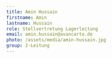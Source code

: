 ```yaml
---
title: Amin Hussain
firstname: Amin
lastname: Hussain
role: Stellvertretung Lagerleitung
email: amin.hussain@avancarte.de
photo: /assets/media/amin-hussain.jpg
group: 2-Leitung
---
```

